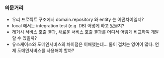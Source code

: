 ### 의문거리
* 우리 프로젝트 구조에서 domain.repository 와 entity 는 어떤차이일지?
* local 에서는 integration test (e.g. DB) 어떻게 하고 있을지?
* 레거시 서비스 호출 결과, 새로운 서비스 호출 결과를 어디서 어떻게 비교하여 개발 할 수 있을까?
* 유스케이스와 도메인서비스의 차이점은 이해했는데... 둘이 겹치는 영여이 많다. 언제 도메인서비스를 사용해야 할까?

